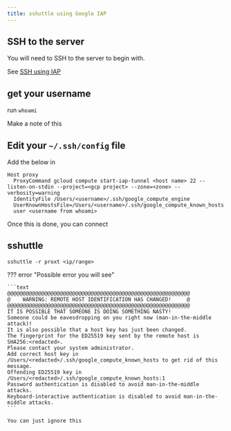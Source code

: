 ```yaml
---
title: sshuttle using Google IAP
---
```


## SSH to the server

You will need to SSH to the server to begin with.

See [SSH using IAP](ssh-iap.md)

## get your username

run `whoami`

Make a note of this

## Edit your `~/.ssh/config` file

Add the below in

```shell
Host proxy
  ProxyCommand gcloud compute start-iap-tunnel <host name> 22 --listen-on-stdin --project=<gcp project> --zone=<zone> --verbosity=warning
  IdentityFile /Users/<username>/.ssh/google_compute_engine
  UserKnownHostsFile=/Users/<username>/.ssh/google_compute_known_hosts
  user <username from whoami>
```

Once this is done, you can connect

## sshuttle

```shell
sshuttle -r proxt <ip/range>
```

??? error "Possible error you will see"

    ```text
    @@@@@@@@@@@@@@@@@@@@@@@@@@@@@@@@@@@@@@@@@@@@@@@@@@@@@@@@@@@
    @    WARNING: REMOTE HOST IDENTIFICATION HAS CHANGED!     @
    @@@@@@@@@@@@@@@@@@@@@@@@@@@@@@@@@@@@@@@@@@@@@@@@@@@@@@@@@@@
    IT IS POSSIBLE THAT SOMEONE IS DOING SOMETHING NASTY!
    Someone could be eavesdropping on you right now (man-in-the-middle attack)!
    It is also possible that a host key has just been changed.
    The fingerprint for the ED25519 key sent by the remote host is
    SHA256:<redacted>.
    Please contact your system administrator.
    Add correct host key in /Users/<redacted>/.ssh/google_compute_known_hosts to get rid of this message.
    Offending ED25519 key in /Users/<redacted>/.ssh/google_compute_known_hosts:1
    Password authentication is disabled to avoid man-in-the-middle attacks.
    Keyboard-interactive authentication is disabled to avoid man-in-the-middle attacks.
    ```

    You can just ignore this
